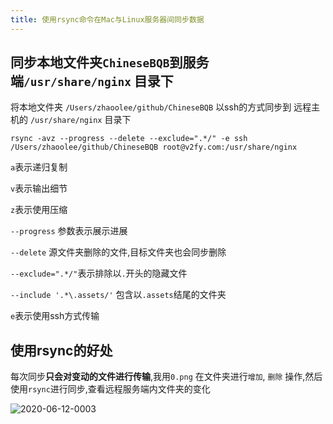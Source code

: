 ```yaml
---
title: 使用rsync命令在Mac与Linux服务器间同步数据
---
```




## 同步本地文件夹`ChineseBQB`到服务端`/usr/share/nginx` 目录下

将本地文件夹 `/Users/zhaoolee/github/ChineseBQB`  以ssh的方式同步到 远程主机的 `/usr/share/nginx` 目录下

```
rsync -avz --progress --delete --exclude=".*/" -e ssh /Users/zhaoolee/github/ChineseBQB root@v2fy.com:/usr/share/nginx
```

`a`表示递归复制

`v`表示输出细节

`z`表示使用压缩

`--progress` 参数表示展示进展

`--delete` 源文件夹删除的文件,目标文件夹也会同步删除

`--exclude=".*/"`表示排除以`.`开头的隐藏文件

`--include '.*\.assets/'` 包含以`.assets`结尾的文件夹

`e`表示使用ssh方式传输

## 使用rsync的好处

每次同步**只会对变动的文件进行传输**,我用`0.png` 在文件夹进行`增加`, `删除` 操作,然后使用`rsync`进行同步,查看远程服务端内文件夹的变化

![2020-06-12-0003](https://www.v2fy.com/asset/0i/kr-000045.assets/2020-06-12-0003.gif)

